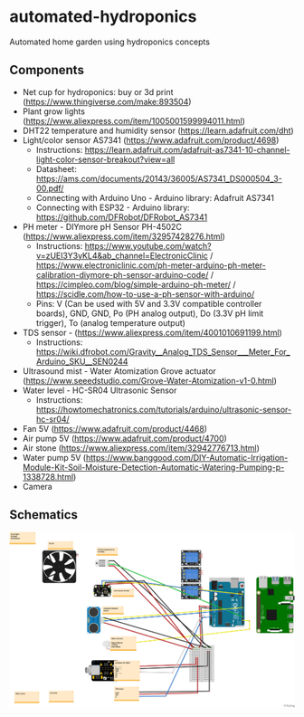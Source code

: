 # automated-hydroponics
Automated home garden using hydroponics concepts

## Components

* Net cup for hydroponics: buy or 3d print (https://www.thingiverse.com/make:893504)
* Plant grow lights (https://www.aliexpress.com/item/1005001599994011.html)
* DHT22 temperature and humidity sensor (https://learn.adafruit.com/dht)
* Light/color sensor AS7341 (https://www.adafruit.com/product/4698)
  * Instructions: https://learn.adafruit.com/adafruit-as7341-10-channel-light-color-sensor-breakout?view=all
  * Datasheet: https://ams.com/documents/20143/36005/AS7341_DS000504_3-00.pdf/
  * Connecting with Arduino Uno - Arduino library: Adafruit AS7341
  * Connecting with ESP32 - Arduino library: https://github.com/DFRobot/DFRobot_AS7341
* PH meter - DIYmore pH Sensor PH-4502C (https://www.aliexpress.com/item/32957428276.html)
  * Instructions: https://www.youtube.com/watch?v=zUEl3Y3yKL4&ab_channel=ElectronicClinic / https://www.electroniclinic.com/ph-meter-arduino-ph-meter-calibration-diymore-ph-sensor-arduino-code/ / https://cimpleo.com/blog/simple-arduino-ph-meter/ / https://scidle.com/how-to-use-a-ph-sensor-with-arduino/
  * Pins: V (Can be used with 5V and 3.3V compatible controller boards), GND, GND, Po (PH analog output), Do (3.3V pH limit trigger), To (analog temperature output)
* TDS sensor - (https://www.aliexpress.com/item/4001010691199.html)
  * Instructions: https://wiki.dfrobot.com/Gravity__Analog_TDS_Sensor___Meter_For_Arduino_SKU__SEN0244
* Ultrasound mist - Water Atomization Grove actuator (https://www.seeedstudio.com/Grove-Water-Atomization-v1-0.html)
* Water level - HC-SR04 Ultrasonic Sensor
  * Instructions: https://howtomechatronics.com/tutorials/arduino/ultrasonic-sensor-hc-sr04/
* Fan 5V (https://www.adafruit.com/product/4468)
* Air pump 5V (https://www.adafruit.com/product/4700) 
* Air stone (https://www.aliexpress.com/item/32942776713.html)
* Water pump 5V (https://www.banggood.com/DIY-Automatic-Irrigation-Module-Kit-Soil-Moisture-Detection-Automatic-Watering-Pumping-p-1338728.html)
* Camera

## Schematics

![Schematics](hydroponics_schematic_bb.png?raw=true "Schematics")
